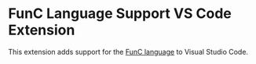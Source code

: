 # FunC Language Support VS Code Extension

This extension adds support for the [FunC language](https://github.com/natiiix/func) to Visual Studio Code.
